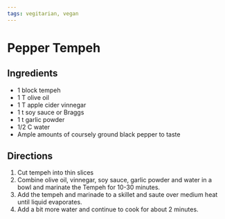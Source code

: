```yaml
---
tags: vegitarian, vegan
---
```

# Pepper Tempeh

## Ingredients

* 1 block tempeh
* 1 T olive oil
* 1 T apple cider vinnegar
* 1 t soy sauce or Braggs
* 1 t garlic powder
* 1/2 C water
* Ample amounts of coursely ground black pepper to taste

## Directions

1. Cut tempeh into thin slices
2. Combine olive oil, vinnegar, soy sauce, garlic powder and water in a bowl and marinate the Tempeh for 10-30 minutes.
3. Add the tempeh and marinade to a skillet and saute over medium heat until liquid evaporates.
4. Add a bit more water and continue to cook for about 2 minutes.
